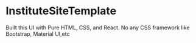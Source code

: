 
# InstituteSiteTemplate
Built this UI with Pure HTML, CSS, and React. No any CSS framework like Bootstrap, Material UI,etc
